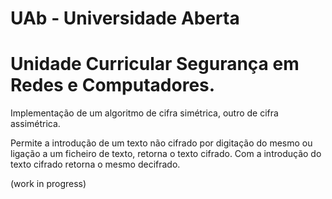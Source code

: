 # UAb - Universidade Aberta
# Unidade Curricular Segurança em Redes e Computadores.

 Implementação de um algoritmo de cifra simétrica, outro de cifra assimétrica.
 
 Permite a introdução de um texto não cifrado por digitação do mesmo ou ligação a um ficheiro de texto, retorna
 o texto cifrado. Com a introdução do texto cifrado retorna o mesmo decifrado.
 
 (work in progress)
